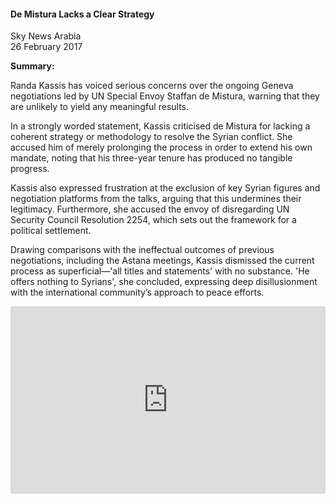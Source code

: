 <h4>De Mistura Lacks a Clear Strategy</h4>

Sky News Arabia  
26 February 2017  

<b>Summary:</b>

Randa Kassis has voiced serious concerns over the ongoing Geneva negotiations led by UN Special Envoy Staffan de Mistura, warning that they are unlikely to yield any meaningful results.

In a strongly worded statement, Kassis criticised de Mistura for lacking a coherent strategy or methodology to resolve the Syrian conflict. She accused him of merely prolonging the process in order to extend his own mandate, noting that his three-year tenure has produced no tangible progress.

Kassis also expressed frustration at the exclusion of key Syrian figures and negotiation platforms from the talks, arguing that this undermines their legitimacy. Furthermore, she accused the envoy of disregarding UN Security Council Resolution 2254, which sets out the framework for a political settlement.

Drawing comparisons with the ineffectual outcomes of previous negotiations, including the Astana meetings, Kassis dismissed the current process as superficial—'all titles and statements' with no substance. 'He offers nothing to Syrians', she concluded, expressing deep disillusionment with the international community’s approach to peace efforts.

<p></p>
<center>
<div style="display: flex; justify-content: center; position:relative;width: 100%;height: 300px;"><iframe
    src="https://iframe.mediadelivery.net/embed/460223/e49f2e43-bc2b-469b-ae2d-b8cc92161bac?autoplay=false&loop=false&muted=false&preload=true&responsive=true"
    loading="lazy" style="border:0;height:100%;width: 520px;"
    allow="accelerometer;gyroscope;autoplay;encrypted-media;picture-in-picture;" allowfullscreen="true"></iframe>
</div>
</center>  
<p></p>
